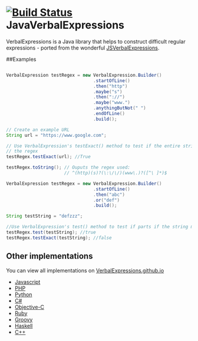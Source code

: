 [![Build Status](https://travis-ci.org/VerbalExpressions/JavaVerbalExpressions.png)](https://travis-ci.org/VerbalExpressions/JavaVerbalExpressions)
JavaVerbalExpressions
=====================
VerbalExpressions is a Java library that helps to construct difficult regular expressions - ported from the wonderful [JSVerbalExpressions](https://github.com/VerbalExpressions/JSVerbalExpressions).

##Examples
```java

VerbalExpression testRegex = new VerbalExpression.Builder()
	           					 .startOfLine()
	           					 .then("http")
	           					 .maybe("s")
	           					 .then("://")
	           					 .maybe("www.")
	           					 .anythingButNot(" ")
	           					 .endOfLine()
	           					 .build();

// Create an example URL
String url = "https://www.google.com";

// Use VerbalExpression's testExact() method to test if the entire string matches
// the regex
testRegex.testExact(url); //True

testRegex.toString(); // Ouputs the regex used: 
					  // ^(http)(s)?(\:\/\/)(www\.)?([^\ ]*)$

VerbalExpression testRegex = new VerbalExpression.Builder()
                                 .startOfLine()
                                 .then("abc")
                                 .or("def")
                                 .build();

String testString = "defzzz";

//Use VerbalExpression's test() method to test if parts if the string match the regex
testRegex.test(testString); //true
testRegex.testExact(testString); //false


```														 

## Other implementations  
You can view all implementations on [VerbalExpressions.github.io](http://VerbalExpressions.github.io)
- [Javascript](https://github.com/VerbalExpressions/JSVerbalExpressions)
- [PHP](https://github.com/VerbalExpressions/PHPVerbalExpressions)
- [Python](https://github.com/VerbalExpressions/PythonVerbalExpressions)
- [C#](https://github.com/VerbalExpressions/CSharpVerbalExpressions)
- [Objective-C](https://github.com/VerbalExpressions/ObjectiveCVerbalExpressions)
- [Ruby](https://github.com/ryan-endacott/verbal_expressions)
- [Groovy](https://github.com/VerbalExpressions/GroovyVerbalExpressions)
- [Haskell](https://github.com/VerbalExpressions/HaskellVerbalExpressions)
- [C++](https://github.com/VerbalExpressions/CppVerbalExpressions)
